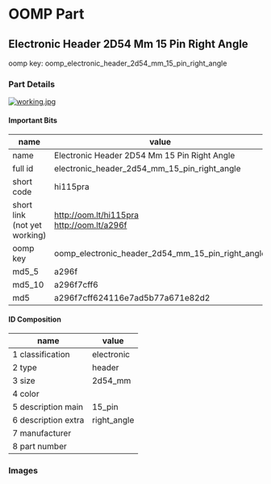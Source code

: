 # OOMP Part  
## Electronic Header 2D54 Mm 15 Pin Right Angle  
  
oomp key: oomp_electronic_header_2d54_mm_15_pin_right_angle  
  
### Part Details  
  
[![working.jpg](working_600.jpg)](working.jpg)  
  
#### Important Bits  
| name | value | 
| --- | --- | 
| name | Electronic Header 2D54 Mm 15 Pin Right Angle | 
| full id | electronic_header_2d54_mm_15_pin_right_angle | 
| short code | hi115pra | 
| short link<br>(not yet working) | http://oom.lt/hi115pra<br>http://oom.lt/a296f | 
| oomp key | oomp_electronic_header_2d54_mm_15_pin_right_angle | 
| md5_5 | a296f | 
| md5_10 | a296f7cff6 | 
| md5 | a296f7cff624116e7ad5b77a671e82d2 | 
#### ID Composition  
| name | value | 
| --- | --- | 
| 1 classification | electronic | 
| 2 type | header | 
| 3 size | 2d54_mm | 
| 4 color |  | 
| 5 description main | 15_pin | 
| 6 description extra | right_angle | 
| 7 manufacturer |  | 
| 8 part number |  | 
### Images  
